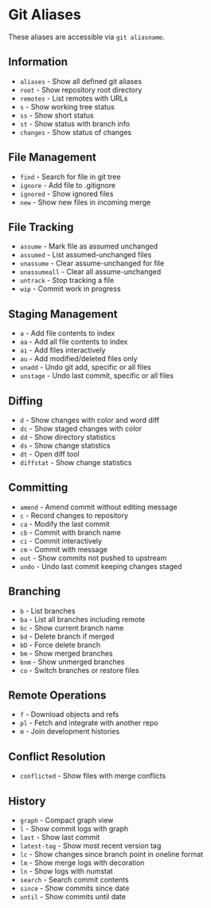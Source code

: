 # Git Aliases

These aliases are accessible via `git aliasname`.

## Information
- `aliases` - Show all defined git aliases
- `root` - Show repository root directory
- `remotes` - List remotes with URLs
- `s` - Show working tree status
- `ss` - Show short status
- `st` - Show status with branch info
- `changes` - Show status of changes

## File Management
- `find` - Search for file in git tree
- `ignore` - Add file to .gitignore
- `ignored` - Show ignored files
- `new` - Show new files in incoming merge

## File Tracking
- `assume` - Mark file as assumed unchanged
- `assumed` - List assumed-unchanged files
- `unassume` - Clear assume-unchanged for file
- `unassumeall` - Clear all assume-unchanged
- `untrack` - Stop tracking a file
- `wip` - Commit work in progress

## Staging Management
- `a` - Add file contents to index
- `aa` - Add all file contents to index
- `ai` - Add files interactively
- `au` - Add modified/deleted files only
- `unadd` - Undo git add, specific or all files
- `unstage` - Undo last commit, specific or all files

## Diffing
- `d` - Show changes with color and word diff
- `dc` - Show staged changes with color
- `dd` - Show directory statistics
- `ds` - Show change statistics
- `dt` - Open diff tool
- `diffstat` - Show change statistics

## Committing
- `amend` - Amend commit without editing message
- `c` - Record changes to repository
- `ca` - Modify the last commit
- `cb` - Commit with branch name
- `ci` - Commit interactively
- `cm` - Commit with message
- `out` - Show commits not pushed to upstream
- `undo` - Undo last commit keeping changes staged

## Branching
- `b` - List branches
- `ba` - List all branches including remote
- `bc` - Show current branch name
- `bd` - Delete branch if merged
- `bD` - Force delete branch
- `bm` - Show merged branches
- `bnm` - Show unmerged branches
- `co` - Switch branches or restore files

## Remote Operations
- `f` - Download objects and refs
- `pl` - Fetch and integrate with another repo
- `m` - Join development histories

## Conflict Resolution
- `conflicted` - Show files with merge conflicts

## History
- `graph` - Compact graph view
- `l` - Show commit logs with graph
- `last` - Show last commit
- `latest-tag` - Show most recent version tag
- `lc` - Show changes since branch point in oneline format
- `lm` - Show merge logs with decoration
- `ln` - Show logs with numstat
- `search` - Search commit contents
- `since` - Show commits since date
- `until` - Show commits until date

